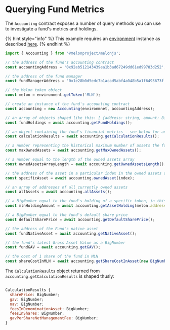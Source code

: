 # Querying Fund Metrics

The `Accounting` contract exposes a number of query methods you can use to investigate a fund's metrics and holdings. 

{% hint style="info" %}
This example requires an [environment](../building-blocks/environment/) instance as described [here](../building-blocks/environment/).
{% endhint %}

```javascript
import { Accounting } from '@melonproject/melonjs';

// the address of the fund's accounting contract
const accountingAddress = '0x92eb512143439ea1b3ad67249dd61ed99783d252'; 

// the address of the fund manager
const fundManagerAddress = '0x1e28b0d5edc7b1acad5abf4a048b5a1f6493673f'; 

// the Melon token object
const melon = environment.getToken('MLN');

// create an instance of the fund's accounting contract
const accounting = new Accounting(environmnet, accountingAddress);

// an array of objects shaped like this: [ {address: string, amount: BigNumber}... ]
const fundHoldings = await accounting.getFundHoldings(); 

// an object containing the fund's financial metrics - see below for an example
const calculationResults = await accounting.getCalculationResults(); 

// a number representing the historical maximum number of assets the fund owned
const maxOwnedAssets = await accounting.getMaxOwnedAssets(); 

// a number equal to the length of the owned assets array
const ownedAssetsArrayLength = await accounting.getOwnedAssetsLength(); 

// the address of the asset in a particular index in the owned assets array
const specificAsset = await accounting.ownedAsset(index); 

// an array of addresses of all currently owned assets
const allAssets = await accounting.allAssets(); 

// a BigNumber equal to the fund's holding of a specific token, in this case MLN
const mlnHoldingAmount = await accounting.getAssetHolding(melon.address); 

// a BigNumber equal to the fund's default share price
const defaultSharePrice = await accounting.getDefaultSharePrice(); 

// the address of the Fund's native asset
const fundNativeAsset = await accounting.getNativeAsset(); 

// the fund's latest Gross Asset Value as a BigNumber
const fundGAV = await accounting.getGAV(); 

// the cost of 1 share of the fund in MLN
const shareCostInMLN = await accounting.getShareCostInAsset(new BigNumber(1), melon.address) 

```

The `CalculationResults` object returned from `accounting.getCalculationResults` is shaped thusly:

```javascript

CalculationResults {
  sharePrice: BigNumber;
  gav: BigNumber;
  nav: BigNumber;
  feesInDenominationAsset: BigNumber;
  feesInShares: BigNumber;
  gavPerShareNetManagementFee: BigNumber;
}
```


